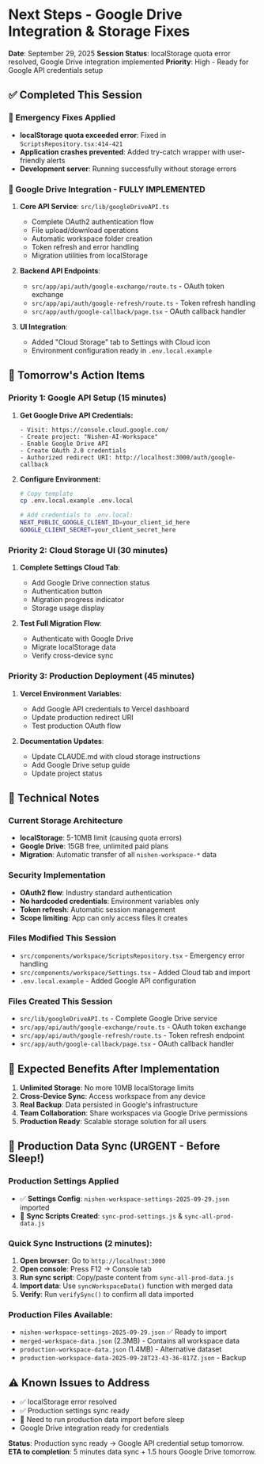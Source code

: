 # Next Steps - Google Drive Integration & Storage Fixes

**Date**: September 29, 2025
**Session Status**: localStorage quota error resolved, Google Drive integration implemented
**Priority**: High - Ready for Google API credentials setup

## ✅ Completed This Session

### 🚨 Emergency Fixes Applied
- **localStorage quota exceeded error**: Fixed in `ScriptsRepository.tsx:414-421`
- **Application crashes prevented**: Added try-catch wrapper with user-friendly alerts
- **Development server**: Running successfully without storage errors

### 🌟 Google Drive Integration - FULLY IMPLEMENTED
1. **Core API Service**: `src/lib/googleDriveAPI.ts`
   - Complete OAuth2 authentication flow
   - File upload/download operations
   - Automatic workspace folder creation
   - Token refresh and error handling
   - Migration utilities from localStorage

2. **Backend API Endpoints**:
   - `src/app/api/auth/google-exchange/route.ts` - OAuth token exchange
   - `src/app/api/auth/google-refresh/route.ts` - Token refresh handling
   - `src/app/auth/google-callback/page.tsx` - OAuth callback handler

3. **UI Integration**:
   - Added "Cloud Storage" tab to Settings with Cloud icon
   - Environment configuration ready in `.env.local.example`

## 🎯 Tomorrow's Action Items

### Priority 1: Google API Setup (15 minutes)
1. **Get Google Drive API Credentials:**
   ```
   - Visit: https://console.cloud.google.com/
   - Create project: "Nishen-AI-Workspace"
   - Enable Google Drive API
   - Create OAuth 2.0 credentials
   - Authorized redirect URI: http://localhost:3000/auth/google-callback
   ```

2. **Configure Environment:**
   ```bash
   # Copy template
   cp .env.local.example .env.local

   # Add credentials to .env.local:
   NEXT_PUBLIC_GOOGLE_CLIENT_ID=your_client_id_here
   GOOGLE_CLIENT_SECRET=your_client_secret_here
   ```

### Priority 2: Cloud Storage UI (30 minutes)
1. **Complete Settings Cloud Tab**:
   - Add Google Drive connection status
   - Authentication button
   - Migration progress indicator
   - Storage usage display

2. **Test Full Migration Flow**:
   - Authenticate with Google Drive
   - Migrate localStorage data
   - Verify cross-device sync

### Priority 3: Production Deployment (45 minutes)
1. **Vercel Environment Variables**:
   - Add Google API credentials to Vercel dashboard
   - Update production redirect URI
   - Test production OAuth flow

2. **Documentation Updates**:
   - Update CLAUDE.md with cloud storage instructions
   - Add Google Drive setup guide
   - Update project status

## 🔧 Technical Notes

### Current Storage Architecture
- **localStorage**: 5-10MB limit (causing quota errors)
- **Google Drive**: 15GB free, unlimited paid plans
- **Migration**: Automatic transfer of all `nishen-workspace-*` data

### Security Implementation
- **OAuth2 flow**: Industry standard authentication
- **No hardcoded credentials**: Environment variables only
- **Token refresh**: Automatic session management
- **Scope limiting**: App can only access files it creates

### Files Modified This Session
- `src/components/workspace/ScriptsRepository.tsx` - Emergency error handling
- `src/components/workspace/Settings.tsx` - Added Cloud tab and import
- `.env.local.example` - Added Google API configuration

### Files Created This Session
- `src/lib/googleDriveAPI.ts` - Complete Google Drive service
- `src/app/api/auth/google-exchange/route.ts` - OAuth token exchange
- `src/app/api/auth/google-refresh/route.ts` - Token refresh endpoint
- `src/app/auth/google-callback/page.tsx` - OAuth callback handler

## 🚀 Expected Benefits After Implementation

1. **Unlimited Storage**: No more 10MB localStorage limits
2. **Cross-Device Sync**: Access workspace from any device
3. **Real Backup**: Data persisted in Google's infrastructure
4. **Team Collaboration**: Share workspaces via Google Drive permissions
5. **Production Ready**: Scalable storage solution for all users

## 🔄 Production Data Sync (URGENT - Before Sleep!)

### Production Settings Applied
- ✅ **Settings Config**: `nishen-workspace-settings-2025-09-29.json` imported
- 🔧 **Sync Scripts Created**: `sync-prod-settings.js` & `sync-all-prod-data.js`

### Quick Sync Instructions (2 minutes):
1. **Open browser**: Go to `http://localhost:3000`
2. **Open console**: Press F12 → Console tab
3. **Run sync script**: Copy/paste content from `sync-all-prod-data.js`
4. **Import data**: Use `syncWorkspaceData()` function with merged data
5. **Verify**: Run `verifySync()` to confirm all data imported

### Production Files Available:
- `nishen-workspace-settings-2025-09-29.json` ✅ Ready to import
- `merged-workspace-data.json` (2.3MB) - Contains all workspace data
- `production-workspace-data.json` (1.4MB) - Alternative dataset
- `production-workspace-data-2025-09-28T23-43-36-817Z.json` - Backup

## ⚠️ Known Issues to Address
- ✅ localStorage error resolved
- ✅ Production settings sync ready
- 🔄 Need to run production data import before sleep
- Google Drive integration ready for credentials

**Status**: Production sync ready → Google API credential setup tomorrow.
**ETA to completion**: 5 minutes data sync + 1.5 hours Google Drive tomorrow.